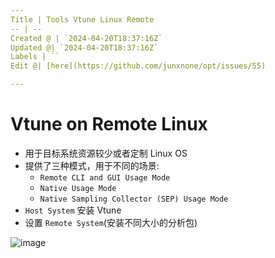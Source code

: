 ```yaml
---
Title | Tools Vtune Linux Remote
-- | --
Created @ | `2024-04-20T18:37:16Z`
Updated @| `2024-04-20T18:37:16Z`
Labels | ``
Edit @| [here](https://github.com/junxnone/opt/issues/55)

---
```

# Vtune on Remote Linux

- 用于目标系统资源较少或者定制 Linux OS
- 提供了三种模式，用于不同的场景:
  - `Remote CLI and GUI Usage Mode` 
  - `Native Usage Mode`
  - `Native Sampling Collector (SEP) Usage Mode`
- `Host System` 安装 Vtune
- 设置 `Remote System`(安装不同大小的分析包)


![image](https://github.com/junxnone/opt/assets/2216970/077269a5-bf0f-4dde-b3d6-843cf452f50e)




